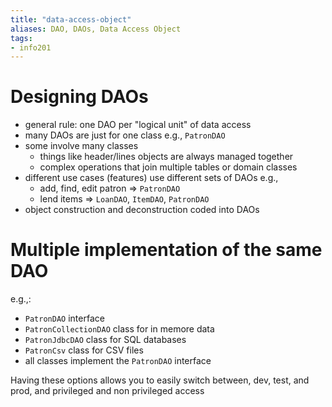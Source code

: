 ```yaml
---
title: "data-access-object"
aliases: DAO, DAOs, Data Access Object 
tags: 
- info201
---
```


# Designing DAOs
- general rule: one DAO per "logical unit" of data access
- many DAOs are just for one class e.g., `PatronDAO`
- some involve many classes
	- things like header/lines objects are always managed together
	- complex operations that join multiple tables or domain classes
- different use cases (features) use different sets of DAOs e.g.,
	- add, find, edit patron ⇒ `PatronDAO`
	- lend items ⇒ `LoanDAO`, `ItemDAO`, `PatronDAO`
- object construction and deconstruction coded into DAOs

# Multiple implementation of the same DAO
e.g.,:
- `PatronDAO` interface
- `PatronCollectionDAO` class for in memore data
- `PatronJdbcDAO` class for SQL databases
- `PatronCsv` class for CSV files
- all classes implement the `PatronDAO` interface

Having these options allows you to easily switch between, dev, test, and prod, and privileged and non privileged access

